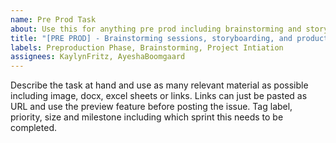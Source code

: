 ```yaml
---
name: Pre Prod Task
about: Use this for anything pre prod including brainstorming and storyboarding
title: "[PRE PROD] - Brainstorming sessions, storyboarding, and production planning"
labels: Preproduction Phase, Brainstorming, Project Intiation
assignees: KaylynFritz, AyeshaBoomgaard
---
```


Describe the task at hand and use as many relevant material as possible including image, docx, excel sheets or links. Links can just be pasted as URL and use the preview feature before posting the issue. Tag label, priority, size and milestone including which sprint this needs to be completed.